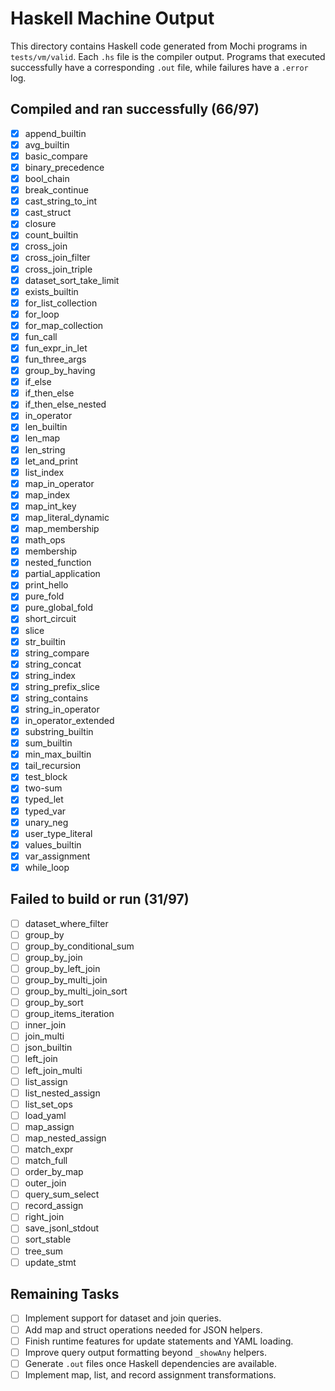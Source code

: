 # Haskell Machine Output

This directory contains Haskell code generated from Mochi programs in `tests/vm/valid`. 
Each `.hs` file is the compiler output. Programs that executed successfully have a corresponding `.out` file, 
while failures have a `.error` log.

## Compiled and ran successfully (66/97)
- [x] append_builtin
- [x] avg_builtin
- [x] basic_compare
- [x] binary_precedence
- [x] bool_chain
- [x] break_continue
- [x] cast_string_to_int
- [x] cast_struct
- [x] closure
- [x] count_builtin
- [x] cross_join
- [x] cross_join_filter
- [x] cross_join_triple
- [x] dataset_sort_take_limit
- [x] exists_builtin
- [x] for_list_collection
- [x] for_loop
- [x] for_map_collection
- [x] fun_call
- [x] fun_expr_in_let
- [x] fun_three_args
- [x] group_by_having
- [x] if_else
- [x] if_then_else
- [x] if_then_else_nested
- [x] in_operator
- [x] len_builtin
- [x] len_map
- [x] len_string
- [x] let_and_print
- [x] list_index
- [x] map_in_operator
- [x] map_index
- [x] map_int_key
- [x] map_literal_dynamic
- [x] map_membership
- [x] math_ops
- [x] membership
- [x] nested_function
- [x] partial_application
- [x] print_hello
- [x] pure_fold
- [x] pure_global_fold
- [x] short_circuit
- [x] slice
- [x] str_builtin
- [x] string_compare
- [x] string_concat
- [x] string_index
- [x] string_prefix_slice
- [x] string_contains
- [x] string_in_operator
- [x] in_operator_extended
- [x] substring_builtin
- [x] sum_builtin
- [x] min_max_builtin
- [x] tail_recursion
- [x] test_block
- [x] two-sum
- [x] typed_let
- [x] typed_var
- [x] unary_neg
- [x] user_type_literal
- [x] values_builtin
- [x] var_assignment
- [x] while_loop

## Failed to build or run (31/97)
- [ ] dataset_where_filter
- [ ] group_by
- [ ] group_by_conditional_sum
- [ ] group_by_join
- [ ] group_by_left_join
- [ ] group_by_multi_join
- [ ] group_by_multi_join_sort
- [ ] group_by_sort
- [ ] group_items_iteration
- [ ] inner_join
- [ ] join_multi
- [ ] json_builtin
- [ ] left_join
- [ ] left_join_multi
- [ ] list_assign
- [ ] list_nested_assign
- [ ] list_set_ops
- [ ] load_yaml
- [ ] map_assign
- [ ] map_nested_assign
- [ ] match_expr
- [ ] match_full
- [ ] order_by_map
- [ ] outer_join
- [ ] query_sum_select
- [ ] record_assign
- [ ] right_join
- [ ] save_jsonl_stdout
- [ ] sort_stable
- [ ] tree_sum
- [ ] update_stmt

## Remaining Tasks
- [ ] Implement support for dataset and join queries.
- [ ] Add map and struct operations needed for JSON helpers.
- [ ] Finish runtime features for update statements and YAML loading.
- [ ] Improve query output formatting beyond `_showAny` helpers.
- [ ] Generate `.out` files once Haskell dependencies are available.
- [ ] Implement map, list, and record assignment transformations.
